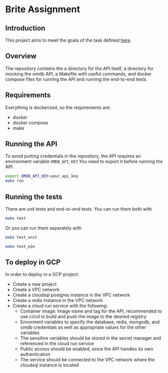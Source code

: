 # Brite Assignment

## Introduction

This project aims to meet the goals of the task defined [here](task.md).

## Overview

The repository contains the a directory for the API itself, a directory for mocking the omdb API, a Makefile with useful commands, and docker compose files for running the API and running the end-to-end tests.

## Requirements

Everything is dockerized, so the requirements are:
- docker
- docker compose
- make

## Running the API

To avoid putting credentials in the repository, the API requires an environment variable `OMDB_API_KEY`
You need to export it before running the API.

```bash
export OMDB_API_KEY=your_api_key
make run
```

## Running the tests

There are unit tests and end-to-end tests.
You can run them both with

```bash
make test
```

Or you can run them separately with

```bash
make test_unit
```

```bash
make test_e2e
```

## To deploy in GCP

In order to deploy in a GCP project:
- Create a new project
- Create a VPC network
- Create a cloudsql postgres instance in the VPC network
- Create a redis instance in the VPC network
- Create a cloud run service with the following:
    - Container image: Image name and tag for the API, recommended to use ci/cd to build and push the image to the desired registry
    - Envorment variables to specify the database, redis, mongodb, and omdb credentials as well as appropriate values for the other variables
    - The sensitive variables should be stored in the secret manager and referenced in the cloud run service
    - Public access should be enabled, since the API handles its own authentication
    - The service should be connected to the VPC network where the cloudsql instance is located
